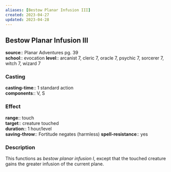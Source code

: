```yaml
---
aliases: [Bestow Planar Infusion III]
created: 2023-04-27
updated: 2023-04-28
---
```


## Bestow Planar Infusion III

**source**:: Planar Adventures pg. 39  
**school**:: evocation
**level**:: arcanist 7, cleric 7, oracle 7, psychic 7, sorcerer 7, witch 7, wizard 7

### Casting

**casting-time**:: 1 standard action  
**components**:: V, S

### Effect

**range**:: touch  
**target**:: creature touched  
**duration**:: 1 hour/level  
**saving-throw**:: Fortitude negates (harmless)
**spell-resistance**:: yes

### Description

This functions as *bestow planar infusion I*, except that the touched creature gains the greater infusion of the current plane.
